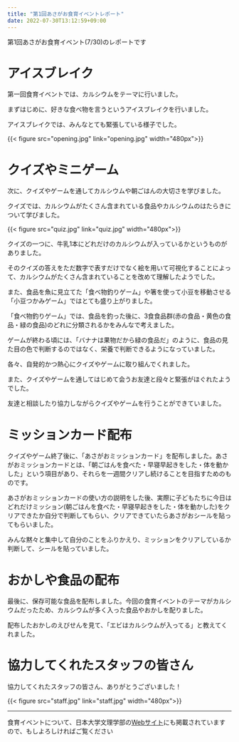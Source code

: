 ```yaml
---
title: "第1回あさがお食育イベントレポート"
date: 2022-07-30T13:12:59+09:00
---
```

第1回あさがお食育イベント(7/30)のレポートです
<!--more-->
# アイスブレイク
第一回食育イベントでは、カルシウムをテーマに行いました。

まずはじめに、好きな食べ物を言うというアイスブレイクを行いました。

アイスブレイクでは、みんなとても緊張している様子でした。

{{< figure src="opening.jpg" link="opening.jpg" width="480px">}}

# クイズやミニゲーム
次に、クイズやゲームを通してカルシウムや朝ごはんの大切さを学びました。

クイズでは、カルシウムがたくさん含まれている食品やカルシウムのはたらきについて学びました。

{{< figure src="quiz.jpg" link="quiz.jpg" width="480px">}}

クイズの一つに、牛乳1本にどれだけのカルシウムが入っているかというものがありました。

そのクイズの答えをただ数字で表すだけでなく絵を用いて可視化することによって、カルシウムがたくさん含まれていることを改めて理解したようでした。

また、食品を魚に見立てた「食べ物釣りゲーム」や箸を使って小豆を移動させる「小豆つかみゲーム」ではとても盛り上がりました。

「食べ物釣りゲーム」では、食品を釣った後に、3食食品群(赤の食品・黄色の食品・緑の食品)のどれに分類されるかをみんなで考えました。

ゲームが終わる頃には、「バナナは果物だから緑の食品だ」のように、食品の見た目の色で判断するのではなく、栄養で判断できるようになっていました。

各々、自発的かつ熱心にクイズやゲームに取り組んでくれました。

また、クイズやゲームを通してはじめて会うお友達と段々と緊張がほぐれたようでした。

友達と相談したり協力しながらクイズやゲームを行うことができていました。

# ミッションカード配布

クイズやゲーム終了後に、「あさがおミッションカード」を配布しました。あさがおミッションカードとは、「朝ごはんを食べた・早寝早起きをした・体を動かした」という項目があり、それらを一週間クリアし続けることを目指すためのものです。

あさがおミッションカードの使い方の説明をした後、実際に子どもたちに今日はどれだけミッション(朝ごはんを食べた・早寝早起きをした・体を動かした)をクリアできたか自分で判断してもらい、クリアできていたらあさがおシールを貼ってもらいました。

みんな黙々と集中して自分のことをふりかえり、ミッションをクリアしているか判断して、シールを貼っていました。

# おかしや食品の配布
最後に、保存可能な食品を配布しました。今回の食育イベントのテーマがカルシウムだったため、カルシウムが多く入った食品やおかしを配りました。

配布したおかしのえびせんを見て、「エビはカルシウムが入ってる」と教えてくれました。

# 協力してくれたスタッフの皆さん
協力してくれたスタッフの皆さん、ありがとうございました！

{{< figure src="staff.jpg" link="staff.jpg" width="480px">}}

----------------------------------------------

食育イベントについて、日本大学文理学部の[Webサイト](https://chs.nihon-u.ac.jp/information/2022/08/04/9709/)にも掲載されていますので、もしよろしければご覧ください
